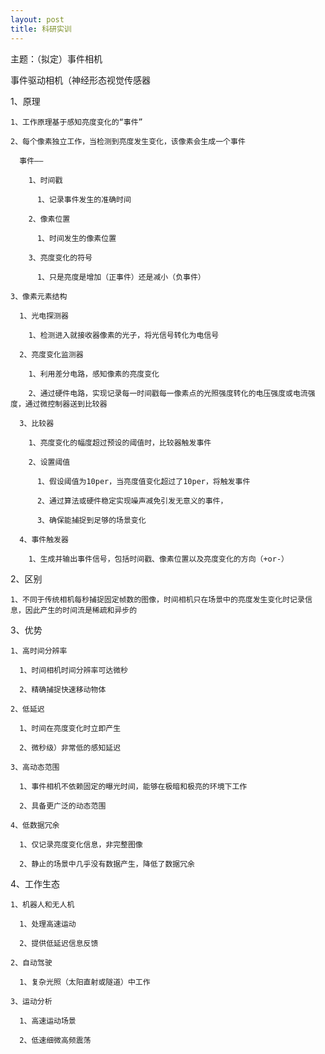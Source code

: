 ```yaml
---
layout: post
title: 科研实训
---
```

主题：（拟定）事件相机

  事件驱动相机（神经形态视觉传感器

  1、原理

    1、工作原理基于感知亮度变化的“事件”

    2、每个像素独立工作，当检测到亮度发生变化，该像素会生成一个事件

      事件——

        1、时间戳

          1、记录事件发生的准确时间

        2、像素位置

          1、时间发生的像素位置

        3、亮度变化的符号

          1、只是亮度是增加（正事件）还是减小（负事件）

    3、像素元素结构

      1、光电探测器

        1、检测进入就接收器像素的光子，将光信号转化为电信号

      2、亮度变化监测器

        1、利用差分电路，感知像素的亮度变化

        2、通过硬件电路，实现记录每一时间戳每一像素点的光照强度转化的电压强度或电流强度，通过微控制器送到比较器

      3、比较器

        1、亮度变化的幅度超过预设的阈值时，比较器触发事件

        2、设置阈值

          1、假设阈值为10per，当亮度值变化超过了10per，将触发事件

          2、通过算法或硬件稳定实现噪声减免引发无意义的事件，

          3、确保能捕捉到足够的场景变化

      4、事件触发器

        1、生成并输出事件信号，包括时间戳、像素位置以及亮度变化的方向（+or-）

         

  2、区别

    1、不同于传统相机每秒捕捉固定帧数的图像，时间相机只在场景中的亮度发生变化时记录信息，因此产生的时间流是稀疏和异步的

  3、优势

    1、高时间分辨率

      1、时间相机时间分辨率可达微秒

      2、精确捕捉快速移动物体

    2、低延迟

      1、时间在亮度变化时立即产生

      2、微秒级）非常低的感知延迟

    3、高动态范围

      1、事件相机不依赖固定的曝光时间，能够在极暗和极亮的环境下工作

      2、具备更广泛的动态范围

    4、低数据冗余

      1、仅记录亮度变化信息，非完整图像

      2、静止的场景中几乎没有数据产生，降低了数据冗余

  4、工作生态

    1、机器人和无人机

      1、处理高速运动

      2、提供低延迟信息反馈

    2、自动驾驶

      1、复杂光照（太阳直射或隧道）中工作

    3、运动分析

      1、高速运动场景

      2、低速细微高频震荡

      

    

